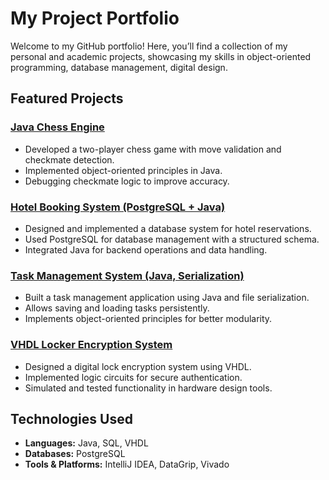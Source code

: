# My Project Portfolio

Welcome to my GitHub portfolio! Here, you’ll find a collection of my personal and academic projects, showcasing my skills in object-oriented programming, database management, digital design.

## Featured Projects

### [Java Chess Engine](https://github.com/larisa229/chess-engine)
- Developed a two-player chess game with move validation and checkmate detection.
- Implemented object-oriented principles in Java.
- Debugging checkmate logic to improve accuracy.

### [Hotel Booking System (PostgreSQL + Java)](https://github.com/yourusername/hotel-booking)
- Designed and implemented a database system for hotel reservations.
- Used PostgreSQL for database management with a structured schema.
- Integrated Java for backend operations and data handling.

### [Task Management System (Java, Serialization)](https://github.com/larisa229/task-management)
- Built a task management application using Java and file serialization.
- Allows saving and loading tasks persistently.
- Implements object-oriented principles for better modularity.

### [VHDL Locker Encryption System](https://github.com/larisa229/Locker-Encryption-VHDL.git)
- Designed a digital lock encryption system using VHDL.
- Implemented logic circuits for secure authentication.
- Simulated and tested functionality in hardware design tools.

## Technologies Used
- **Languages:** Java, SQL, VHDL
- **Databases:** PostgreSQL
- **Tools & Platforms:** IntelliJ IDEA, DataGrip, Vivado
